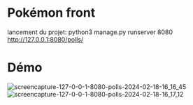 # Pokémon front

lancement du projet:
python3 manage.py runserver 8080  
http://127.0.0.1:8080/polls/


# Démo
![screencapture-127-0-0-1-8080-polls-2024-02-18-16_16_45](https://github.com/chaimaaloug/pokemon_front/assets/49941834/95f0da27-2d17-4ba1-b4aa-524c305fbab6)
![screencapture-127-0-0-1-8080-polls-2024-02-18-16_17_12](https://github.com/chaimaaloug/pokemon_front/assets/49941834/31a67566-ad03-4f23-8ea8-e98f6646014b)

